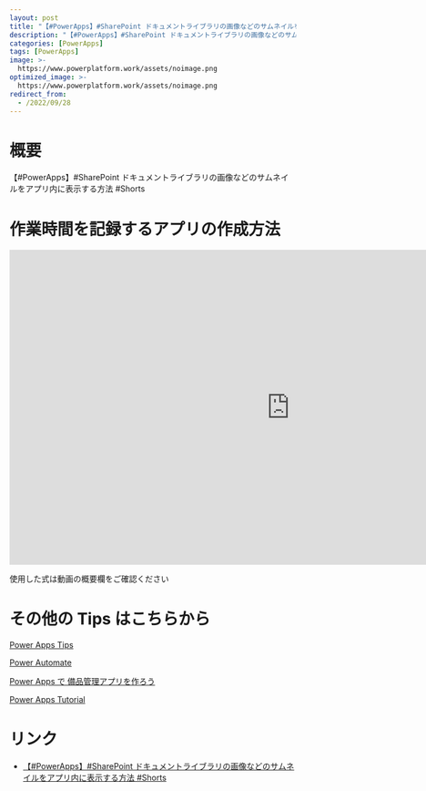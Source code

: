 ```yaml
---
layout: post
title: "【#PowerApps】#SharePoint ドキュメントライブラリの画像などのサムネイルをアプリ内に表示する方法  #Shorts"
description: "【#PowerApps】#SharePoint ドキュメントライブラリの画像などのサムネイルをアプリ内に表示する方法  #Shortsを動画で分かりやすく解説"
categories: [PowerApps]
tags: [PowerApps]
image: >-
  https://www.powerplatform.work/assets/noimage.png
optimized_image: >-
  https://www.powerplatform.work/assets/noimage.png
redirect_from:
  - /2022/09/28
---
```



#  概要

【#PowerApps】#SharePoint ドキュメントライブラリの画像などのサムネイルをアプリ内に表示する方法  #Shorts


# 作業時間を記録するアプリの作成方法

<iframe width="983" height="553" src="https://www.youtube.com/embed/k6iqZ-8aAP0" title="YouTube video player" frameborder="0" allow="accelerometer; autoplay; clipboard-write; encrypted-media; gyroscope; picture-in-picture" allowfullscreen></iframe>


使用した式は動画の概要欄をご確認ください


# その他の Tips はこちらから

[Power Apps Tips](https://www.youtube.com/watch?v=VrAQf3JQ7yM&list=PLVhFi1fb3DqakSLVMn22DDcySXh9jtzi- )


[Power Automate](https://www.youtube.com/watch?v=-YnJYT0ASEM&list=PLVhFi1fb3Dqbzic6GieqnLFgD3aTj-eHA)


[Power Apps で 備品管理アプリを作ろう](https://www.youtube.com/playlist?list=PLVhFi1fb3DqZM3HKb8Hea6XEL96990Fyn)


[Power Apps Tutorial](https://www.youtube.com/playlist?list=PLVhFi1fb3DqalxpL974VvAJvV4iWoSbe_)


# リンク


- [【#PowerApps】#SharePoint ドキュメントライブラリの画像などのサムネイルをアプリ内に表示する方法  #Shorts](https://www.youtube.com/watch?v=k6iqZ-8aAP0)


